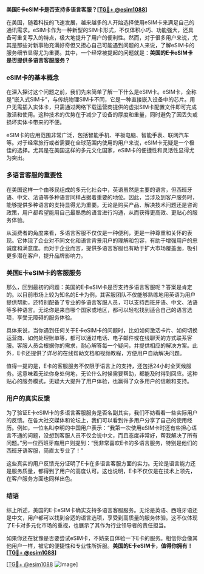 **美国E卡eSIM卡是否支持多语言客服？[[TG💪+ @esim1088](https://t.me/s/esim1088)]**

在美国，随着科技的飞速发展，越来越多的人开始选择使用eSIM卡来满足自己的通讯需求。eSIM卡作为一种新型的SIM卡形式，不仅体积小巧、功能强大，还具备可重复写入的特点，极大地提升了用户的便利性。然而，对于很多用户来说，尤其是那些对新事物充满好奇但又担心自己可能遇到问题的人来说，了解eSIM卡的服务细节显得尤为重要。其中，一个经常被提起的问题就是：**美国的E卡eSIM卡是否提供多语言客服服务？**

### eSIM卡的基本概念

在深入探讨这个问题之前，我们先来简单了解一下什么是eSIM卡。eSIM卡，全称是“嵌入式SIM卡”，与传统物理SIM卡不同，它是一种直接嵌入设备中的芯片。用户无需插入实体卡，只需通过网络下载运营商提供的虚拟SIM卡配置文件即可完成激活和使用。这种技术的优势在于减少了设备的厚度和重量，同时避免了因丢失或损坏实体卡带来的不便。

eSIM卡的应用范围非常广泛，包括智能手机、平板电脑、智能手表、联网汽车等。对于经常旅行或者需要在全球范围内使用的用户来说，eSIM卡无疑是一个极佳的选择。尤其是在美国这样的多元文化国家，eSIM卡的便捷性和灵活性显得尤为突出。

### 多语言客服的重要性

在美国这样一个由移民组成的多元化社会中，英语虽然是主要的语言，但西班牙语、中文、法语等多种语言同样占据着重要的地位。因此，当涉及到客户服务时，能够提供多种语言的支持显得尤为重要。无论是购买产品、解决技术问题还是咨询政策，用户都希望能用自己最熟悉的语言进行沟通，从而获得更高效、更贴心的服务体验。

从消费者的角度来看，多语言客服不仅仅是一种便利，更是一种尊重和关怀的表现。它体现了企业对不同文化和语言背景用户的理解和包容，有助于增强用户的忠诚度和满意度。而对于企业而言，提供多语言客服也有助于扩大市场覆盖面，吸引更多潜在客户，提升品牌影响力。

### 美国E卡eSIM卡的客服服务

那么，回到最初的问题：美国的E卡eSIM卡是否支持多语言客服呢？答案是肯定的。以目前市场上较为知名的E卡为例，其客服团队不仅能够熟练地用英语为用户提供帮助，还特别配备了专业的多语言客服人员，可以支持西班牙语、中文、法语等多种语言。无论你是来自哪个国家或地区，都可以轻松找到适合自己的语言选项，享受无障碍的服务体验。

具体来说，当你遇到任何关于E卡eSIM卡的问题时，比如如何激活卡片、如何切换运营商、如何处理账单等，都可以通过电话、电子邮件或在线聊天的方式联系客服。客服人员会根据你的需求，耐心解答每一个疑问，并提供相应的解决方案。此外，E卡还提供了详尽的在线帮助文档和视频教程，方便用户自助解决问题。

值得一提的是，E卡的客服服务不仅限于语言上的支持，还包括24小时全天候服务。这意味着无论你身处何地，无论什么时候需要帮助，都能及时得到回应。这种贴心的服务模式，无疑大大提升了用户体验，也赢得了众多用户的信赖和支持。

### 用户的真实反馈

为了验证E卡eSIM卡的多语言客服服务是否名副其实，我们不妨看看一些实际用户的反馈。在各大社交媒体和论坛上，我们可以看到许多用户分享了自己的使用经历。例如，一位名叫李明的中国用户表示：“我第一次使用eSIM卡时还有些担心语言不通的问题，没想到客服人员不仅会说中文，而且态度非常好，帮我解决了所有问题。”另一位西班牙裔用户则提到：“我非常喜欢E卡的多语言服务，特别是他们的西班牙语客服，简直太专业了！”

这些真实的用户反馈充分证明了E卡在多语言客服方面的实力。无论是语言能力还是服务质量，都得到了用户的高度认可。这也说明，E卡不仅仅是在技术上领先，在客户服务方面也同样出色。

### 结语

综上所述，美国的E卡eSIM卡确实支持多语言客服服务。无论是英语、西班牙语还是中文，用户都可以找到合适的语言选项，享受到高质量的服务体验。这不仅体现了E卡对多元化市场的重视，也展示了其作为行业领导者的责任担当。

如果你还在犹豫是否要尝试eSIM卡，不妨亲自体验一下E卡的服务。相信你会像其他用户一样，被它的便捷性和专业性所折服。**美国的E卡eSIM卡，值得你拥有！[[TG💪+ @esim1088](https://t.me/s/esim1088)]**

[[TG💪+ @esim1088](https://t.me/s/esim1088) ![Image](https://i.postimg.cc/4NQfJmqS/Snipaste-2025-05-13-00-14-12.png)]